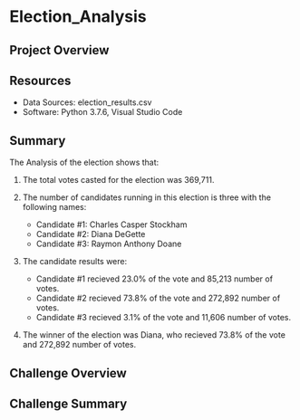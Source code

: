 # Election_Analysis



## Project Overview


## Resources
- Data Sources: election_results.csv
- Software: Python 3.7.6, Visual Studio Code

## Summary
The Analysis of the election shows that:
1. The total votes casted for the election was 369,711.

2. The number of candidates running in this election is three with the following names:
   - Candidate #1: Charles Casper Stockham
   - Candidate #2: Diana DeGette
   - Candidate #3: Raymon Anthony Doane

3. The candidate results were:
   - Candidate #1 recieved 23.0% of the vote and 85,213 number of votes.
   - Candidate #2 recieved 73.8% of the vote and 272,892 number of votes.
   - Candidate #3 recieved 3.1% of the vote and 11,606 number of votes.
   
4. The winner of the election was Diana, who recieved 73.8% of the vote and 272,892 number of votes. 

## Challenge Overview




## Challenge Summary
